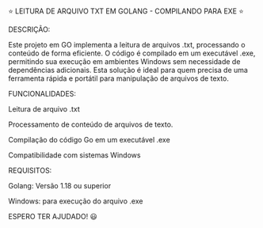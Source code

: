 ⭐ LEITURA DE ARQUIVO TXT EM GOLANG - COMPILANDO PARA EXE ⭐

DESCRIÇÃO:

Este projeto em GO implementa a leitura de arquivos .txt, processando o conteúdo de forma eficiente. O código é compilado em um executável .exe,
permitindo sua execução em ambientes Windows sem necessidade de dependências adicionais. Esta solução é ideal para quem precisa de uma ferramenta rápida e portátil para manipulação de arquivos de texto.



FUNCIONALIDADES:

Leitura de arquivo .txt

Processamento de conteúdo de arquivos de texto.

Compilação do código Go em um executável .exe

Compatibilidade com sistemas Windows



REQUISITOS:

Golang: Versão 1.18 ou superior

Windows: para execução do arquivo .exe



ESPERO TER AJUDADO! 😃
